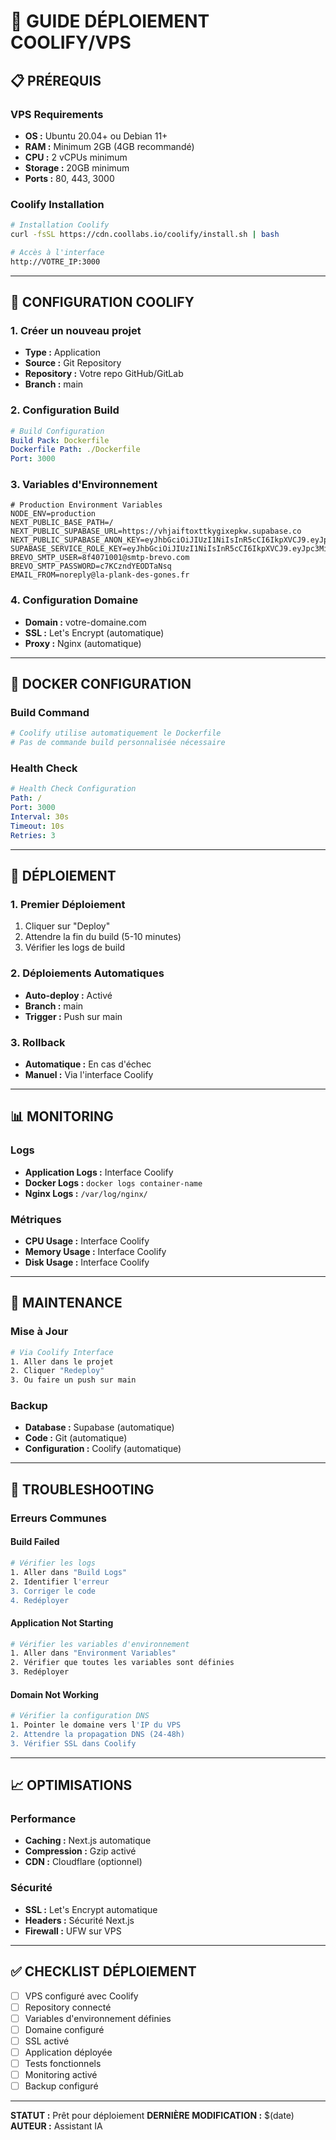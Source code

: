 # 🚀 GUIDE DÉPLOIEMENT COOLIFY/VPS

## 📋 PRÉREQUIS

### VPS Requirements

- **OS :** Ubuntu 20.04+ ou Debian 11+
- **RAM :** Minimum 2GB (4GB recommandé)
- **CPU :** 2 vCPUs minimum
- **Storage :** 20GB minimum
- **Ports :** 80, 443, 3000

### Coolify Installation

```bash
# Installation Coolify
curl -fsSL https://cdn.coollabs.io/coolify/install.sh | bash

# Accès à l'interface
http://VOTRE_IP:3000
```

---

## 🔧 CONFIGURATION COOLIFY

### 1. **Créer un nouveau projet**

- **Type :** Application
- **Source :** Git Repository
- **Repository :** Votre repo GitHub/GitLab
- **Branch :** main

### 2. **Configuration Build**

```yaml
# Build Configuration
Build Pack: Dockerfile
Dockerfile Path: ./Dockerfile
Port: 3000
```

### 3. **Variables d'Environnement**

```env
# Production Environment Variables
NODE_ENV=production
NEXT_PUBLIC_BASE_PATH=/
NEXT_PUBLIC_SUPABASE_URL=https://vhjaiftoxttkygixepkw.supabase.co
NEXT_PUBLIC_SUPABASE_ANON_KEY=eyJhbGciOiJIUzI1NiIsInR5cCI6IkpXVCJ9.eyJpc3MiOiJzdXBhYmFzZSIsInJlZiI6InZoamFpZnRveHR0a3lnaXhlcGt3Iiwicm9sZSI6ImFub24iLCJpYXQiOjE3Mzg4ODAxMDEsImV4cCI6MjA1NDQ1NjEwMX0.R9wPsOD6kntkXd3O0n9N3LW4l8Tgvx8spr9y4Fmx5Og
SUPABASE_SERVICE_ROLE_KEY=eyJhbGciOiJIUzI1NiIsInR5cCI6IkpXVCJ9.eyJpc3MiOiJzdXBhYmFzZSIsInJlZiI6InZoamFpZnRveHR0a3lnaXhlcGt3Iiwicm9sZSI6InNlcnZpY2Vfcm9sZSIsImlhdCI6MTczODg4MDEwMSwiZXhwIjoyMDU0NDU2MTAxfQ.XW4TPpXCaLGQ5M61rcmej8ZlUmeZYYQ7BeKKHY11d3s
BREVO_SMTP_USER=8f4071001@smtp-brevo.com
BREVO_SMTP_PASSWORD=c7KCzndYEODTaNsq
EMAIL_FROM=noreply@la-plank-des-gones.fr
```

### 4. **Configuration Domaine**

- **Domain :** votre-domaine.com
- **SSL :** Let's Encrypt (automatique)
- **Proxy :** Nginx (automatique)

---

## 🐳 DOCKER CONFIGURATION

### Build Command

```bash
# Coolify utilise automatiquement le Dockerfile
# Pas de commande build personnalisée nécessaire
```

### Health Check

```yaml
# Health Check Configuration
Path: /
Port: 3000
Interval: 30s
Timeout: 10s
Retries: 3
```

---

## 🔄 DÉPLOIEMENT

### 1. **Premier Déploiement**

1. Cliquer sur "Deploy"
2. Attendre la fin du build (5-10 minutes)
3. Vérifier les logs de build

### 2. **Déploiements Automatiques**

- **Auto-deploy :** Activé
- **Branch :** main
- **Trigger :** Push sur main

### 3. **Rollback**

- **Automatique :** En cas d'échec
- **Manuel :** Via l'interface Coolify

---

## 📊 MONITORING

### Logs

- **Application Logs :** Interface Coolify
- **Docker Logs :** `docker logs container-name`
- **Nginx Logs :** `/var/log/nginx/`

### Métriques

- **CPU Usage :** Interface Coolify
- **Memory Usage :** Interface Coolify
- **Disk Usage :** Interface Coolify

---

## 🔧 MAINTENANCE

### Mise à Jour

```bash
# Via Coolify Interface
1. Aller dans le projet
2. Cliquer "Redeploy"
3. Ou faire un push sur main
```

### Backup

- **Database :** Supabase (automatique)
- **Code :** Git (automatique)
- **Configuration :** Coolify (automatique)

---

## 🚨 TROUBLESHOOTING

### Erreurs Communes

#### Build Failed

```bash
# Vérifier les logs
1. Aller dans "Build Logs"
2. Identifier l'erreur
3. Corriger le code
4. Redéployer
```

#### Application Not Starting

```bash
# Vérifier les variables d'environnement
1. Aller dans "Environment Variables"
2. Vérifier que toutes les variables sont définies
3. Redéployer
```

#### Domain Not Working

```bash
# Vérifier la configuration DNS
1. Pointer le domaine vers l'IP du VPS
2. Attendre la propagation DNS (24-48h)
3. Vérifier SSL dans Coolify
```

---

## 📈 OPTIMISATIONS

### Performance

- **Caching :** Next.js automatique
- **Compression :** Gzip activé
- **CDN :** Cloudflare (optionnel)

### Sécurité

- **SSL :** Let's Encrypt automatique
- **Headers :** Sécurité Next.js
- **Firewall :** UFW sur VPS

---

## ✅ CHECKLIST DÉPLOIEMENT

- [ ] VPS configuré avec Coolify
- [ ] Repository connecté
- [ ] Variables d'environnement définies
- [ ] Domaine configuré
- [ ] SSL activé
- [ ] Application déployée
- [ ] Tests fonctionnels
- [ ] Monitoring activé
- [ ] Backup configuré

---

**STATUT :** Prêt pour déploiement
**DERNIÈRE MODIFICATION :** $(date)
**AUTEUR :** Assistant IA
